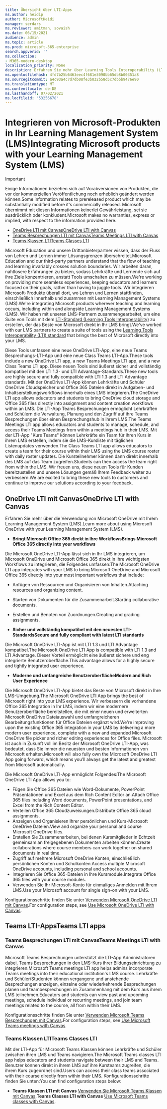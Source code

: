 ```yaml
---
title: Übersicht über LTI-Apps
ms.author: heidip
author: MicrosoftHeidi
manager: serdars
ms.reviewer: amitman, sovaish
ms.date: 06/15/2021
audience: admin
ms.topic: article
ms.prod: microsoft-365-enterprise
search.appverid: ''
ms.collection:
- M365-modern-desktop
localization_priority: None
description: Erfahren Sie mehr über Learning Tools Interoperability (LTI) Office-Apps in M365 und wie sie Lehrkräften bei der Integration Office Apps in ihr Learning Management System (LMS) helfen.
ms.openlocfilehash: 4fd7b25b6463eec4f681e3090bb65db8b00351a8
ms.sourcegitcommit: a4c93a4c7d7db08fe3b032b58d5c7dbbb9476e90
ms.translationtype: MT
ms.contentlocale: de-DE
ms.lasthandoff: 07/02/2021
ms.locfileid: "53256678"
---
```

# <a name="integrating-microsoft-products-with-your-learning-management-system-lms"></a><span data-ttu-id="e4de9-103">Integrieren von Microsoft-Produkten in Ihr Learning Management System (LMS)</span><span class="sxs-lookup"><span data-stu-id="e4de9-103">Integrating Microsoft products with your Learning Management System (LMS)</span></span>

> [!IMPORTANT]
> <span data-ttu-id="e4de9-104">Einige Informationen beziehen sich auf Vorabversionen von Produkten, die vor der kommerziellen Veröffentlichung noch erheblich geändert werden können.</span><span class="sxs-lookup"><span data-stu-id="e4de9-104">Some information relates to prereleased product which may be substantially modified before it's commercially released.</span></span> <span data-ttu-id="e4de9-105">Microsoft übernimmt mit diesen Informationen keinerlei Gewährleistung, sei sie ausdrücklich oder konkludent.</span><span class="sxs-lookup"><span data-stu-id="e4de9-105">Microsoft makes no warranties, express or implied, with respect to the information provided here.</span></span>

- [<span data-ttu-id="e4de9-106">OneDrive LTI mit Canvas</span><span class="sxs-lookup"><span data-stu-id="e4de9-106">OneDrive LTI with Canvas</span></span>](#onedrive-lti-with-canvas)
- [<span data-ttu-id="e4de9-107">Teams Besprechungen LTI mit Canvas</span><span class="sxs-lookup"><span data-stu-id="e4de9-107">Teams Meetings LTI with Canvas</span></span>](#teams-meetings-lti-with-canvas)
- [<span data-ttu-id="e4de9-108">Teams Klassen LTI</span><span class="sxs-lookup"><span data-stu-id="e4de9-108">Teams Classes LTI</span></span>](#teams-classes-lti)

<span data-ttu-id="e4de9-109">Microsoft Education und unsere Drittanbieterpartner wissen, dass der Fluss von Lehren und Lernen immer Lösungsgrenzen überschreitet.</span><span class="sxs-lookup"><span data-stu-id="e4de9-109">Microsoft Education and our third-party partners understand that the flow of teaching and learning invariably crosses solution boundaries.</span></span> <span data-ttu-id="e4de9-110">Wir arbeiten daran, nahtlosere Erfahrungen zu bieten, sodass Lehrkräfte und Lernende sich auf ihre Ziele konzentrieren, anstatt Tools umschalten zu müssen.</span><span class="sxs-lookup"><span data-stu-id="e4de9-110">We're working on providing more seamless experiences, keeping educators and learners focused on their goals, rather than having to juggle tools.</span></span> <span data-ttu-id="e4de9-111">Wir integrieren Microsoft-Produkte überall dort, wo Lehren und Lernen stattfinden, einschließlich innerhalb und zusammen mit Learning Management Systems (LMS).</span><span class="sxs-lookup"><span data-stu-id="e4de9-111">We're integrating Microsoft products wherever teaching and learning occurs, including within and alongside Learning Management Systems (LMS).</span></span> <span data-ttu-id="e4de9-112">Wir haben mit unseren LMS-Partnern zusammengearbeitet, um eine Suite von Tools mit dem [LTI-Standard (Learning Tools Interoperability)](https://www.imsglobal.org/activity/learning-tools-interoperability) zu erstellen, der das Beste von Microsoft direkt in Ihr LMS bringt.</span><span class="sxs-lookup"><span data-stu-id="e4de9-112">We've worked with our LMS partners to create a suite of tools using the [Learning Tools Interoperability (LTI) standard](https://www.imsglobal.org/activity/learning-tools-interoperability) that brings the best of Microsoft directly into your LMS.</span></span>

<span data-ttu-id="e4de9-113">Diese Tools umfassen eine neue OneDrive LTI-App, eine neue Teams Besprechungs-LTI-App und eine neue Class Teams LTI-App.</span><span class="sxs-lookup"><span data-stu-id="e4de9-113">These tools include a new OneDrive LTI app, a new Teams Meetings LTI app, and a new Class Teams LTI app.</span></span> <span data-ttu-id="e4de9-114">Diese neuen Tools sind äußerst sicher und vollständig kompatibel mit den LTI 1.3- und LTI Advantage-Standards.</span><span class="sxs-lookup"><span data-stu-id="e4de9-114">These new tools are highly secure and fully compatible with LTI 1.3 and LTI Advantage standards.</span></span> <span data-ttu-id="e4de9-115">Mit der OneDrive LTI-App können Lehrkräfte und Schüler OneDrive Cloudspeicher und Office 365 Dateien direkt in Aufgaben- und Inhaltserstellungsworkflows innerhalb eines LMS integrieren.</span><span class="sxs-lookup"><span data-stu-id="e4de9-115">The OneDrive LTI app allows educators and students to bring OneDrive cloud storage and Office 365 files directly into assignment and content creation workflows within an LMS.</span></span> <span data-ttu-id="e4de9-116">Die LTI-App Teams Besprechungen ermöglicht Lehrkräften und Schülern die Verwaltung, Planung und den Zugriff auf ihre Teams Besprechungen über einen Besprechungshub in ihrem LMS.</span><span class="sxs-lookup"><span data-stu-id="e4de9-116">The Teams Meetings LTI app allows educators and students to manage, schedule, and access their Teams Meetings from within a meetings hub in their LMS.</span></span> <span data-ttu-id="e4de9-117">Mit der LTI-App "Kurs Teams" können Lehrkräfte ein Team für ihren Kurs in ihrem LMS erstellen, indem sie die LMS-Kursliste mit täglichen Listenupdates verwenden.</span><span class="sxs-lookup"><span data-stu-id="e4de9-117">The Class Teams LTI app allows educators to create a team for their course within their LMS using the LMS course roster with daily roster updates.</span></span> <span data-ttu-id="e4de9-118">Die Kursteilnehmer können dann direkt innerhalb des LMS auf das Team zugreifen.</span><span class="sxs-lookup"><span data-stu-id="e4de9-118">Students can then access the team right from within the LMS.</span></span> <span data-ttu-id="e4de9-119">Wir freuen uns, diese neuen Tools für Kunden bereitzustellen und unsere Lösungen gemäß Ihrem Feedback weiter zu verbessern.</span><span class="sxs-lookup"><span data-stu-id="e4de9-119">We are excited to bring these new tools to customers and continue to improve our solutions according to your feedback.</span></span>

## <a name="onedrive-lti-with-canvas"></a><span data-ttu-id="e4de9-120">OneDrive LTI mit Canvas</span><span class="sxs-lookup"><span data-stu-id="e4de9-120">OneDrive LTI with Canvas</span></span>

<span data-ttu-id="e4de9-121">Erfahren Sie mehr über die Verwendung von Microsoft OneDrive mit Ihrem Learning Management System (LMS).</span><span class="sxs-lookup"><span data-stu-id="e4de9-121">Learn more about using Microsoft OneDrive with your Learning Management System (LMS).</span></span>

- <span data-ttu-id="e4de9-122">**Bringt Microsoft Office 365 direkt in Ihre Workflows**</span><span class="sxs-lookup"><span data-stu-id="e4de9-122">**Brings Microsoft Office 365 directly into your workflows**</span></span>

<span data-ttu-id="e4de9-123">Die Microsoft OneDrive LTI-App lässt sich in Ihr LMS integrieren, um Microsoft OneDrive und Microsoft Office 365 direkt in Ihre wichtigsten Workflows zu integrieren, die Folgendes umfassen:</span><span class="sxs-lookup"><span data-stu-id="e4de9-123">The Microsoft OneDrive LTI app integrates with your LMS to bring Microsoft OneDrive and Microsoft Office 365 directly into your most important workflows that include:</span></span>

- <span data-ttu-id="e4de9-124">Anfügen von Ressourcen und Organisieren von Inhalten.</span><span class="sxs-lookup"><span data-stu-id="e4de9-124">Attaching resources and organizing content.</span></span>
- <span data-ttu-id="e4de9-125">Starten von Dokumenten für die Zusammenarbeit.</span><span class="sxs-lookup"><span data-stu-id="e4de9-125">Starting collaborative documents.</span></span>
- <span data-ttu-id="e4de9-126">Erstellen und Benoten von Zuordnungen.</span><span class="sxs-lookup"><span data-stu-id="e4de9-126">Creating and grading assignments.</span></span>

- <span data-ttu-id="e4de9-127">**Sicher und vollständig kompatibel mit den neuesten LTI-Standards**</span><span class="sxs-lookup"><span data-stu-id="e4de9-127">**Secure and fully compliant with latest LTI standards**</span></span>

<span data-ttu-id="e4de9-128">Die Microsoft OneDrive LTI-App ist mit LTI 1.3 und LTI Advantage kompatibel.</span><span class="sxs-lookup"><span data-stu-id="e4de9-128">The Microsoft OneDrive LTI App is compatible with LTI 1.3 and LTI Advantage.</span></span> <span data-ttu-id="e4de9-129">Dieser Vorteil ermöglicht eine äußerst sichere und eng integrierte Benutzeroberfläche.</span><span class="sxs-lookup"><span data-stu-id="e4de9-129">This advantage allows for a highly secure and tightly integrated user experience.</span></span>

- <span data-ttu-id="e4de9-130">**Moderne und umfangreiche Benutzeroberfläche**</span><span class="sxs-lookup"><span data-stu-id="e4de9-130">**Modern and Rich User Experience**</span></span>

<span data-ttu-id="e4de9-131">Die Microsoft OneDrive LTI-App bietet das Beste von Microsoft direkt in Ihre LMS-Umgebung.</span><span class="sxs-lookup"><span data-stu-id="e4de9-131">The Microsoft OneDrive LTI App brings the best of Microsoft right into your LMS experience.</span></span> <span data-ttu-id="e4de9-132">Wir verbessern die vorhandene Office 365 Integration in Ihr LMS, indem wir eine modernere Benutzeroberfläche bereitstellen, die mit einer neuen und erweiterten Microsoft OneDrive Dateiauswahl und umfangreicheren Bearbeitungsfunktionen für Office Dateien ergänzt wird.</span><span class="sxs-lookup"><span data-stu-id="e4de9-132">We're improving upon the existing Office 365 integration in your LMS by delivering a more modern user experience, complete with a new and expanded Microsoft OneDrive file picker and richer editing experiences for Office files.</span></span> <span data-ttu-id="e4de9-133">Microsoft ist auch in Zukunft voll im Besitz der Microsoft OneDrive LTI-App, was bedeutet, dass Sie immer die neuesten und besten Informationen von Microsoft erhalten.</span><span class="sxs-lookup"><span data-stu-id="e4de9-133">Microsoft will also fully own the Microsoft OneDrive LTI App going forward, which means you’ll always get the latest and greatest from Microsoft automatically.</span></span>

<span data-ttu-id="e4de9-134">Die Microsoft OneDrive LTI-App ermöglicht Folgendes:</span><span class="sxs-lookup"><span data-stu-id="e4de9-134">The Microsoft OneDrive LTI App allows you to:</span></span>

- <span data-ttu-id="e4de9-135">Fügen Sie Office 365 Dateien wie Word-Dokumente, PowerPoint Präsentationen und Excel aus dem Rich Content Editor an.</span><span class="sxs-lookup"><span data-stu-id="e4de9-135">Attach Office 365 files including Word documents, PowerPoint presentations, and Excel from the Rich Content Editor.</span></span>
- <span data-ttu-id="e4de9-136">Verteilen Office 365 Cloudzuweisungen.</span><span class="sxs-lookup"><span data-stu-id="e4de9-136">Distribute Office 365 cloud assignments.</span></span>
- <span data-ttu-id="e4de9-137">Anzeigen und Organisieren Ihrer persönlichen und Kurs-Microsoft OneDrive Dateien.</span><span class="sxs-lookup"><span data-stu-id="e4de9-137">View and organize your personal and course Microsoft OneDrive files.</span></span>
- <span data-ttu-id="e4de9-138">Erstellen Sie Zusammenarbeiten, bei denen Kursmitglieder in Echtzeit gemeinsam an freigegebenen Dokumenten arbeiten können.</span><span class="sxs-lookup"><span data-stu-id="e4de9-138">Create collaborations where course members can work together on shared documents in real time.</span></span>
- <span data-ttu-id="e4de9-139">Zugriff auf mehrere Microsoft OneDrive Konten, einschließlich persönlichen Konten und Schulkonten.</span><span class="sxs-lookup"><span data-stu-id="e4de9-139">Access multiple Microsoft OneDrive accounts, including personal and school accounts.</span></span>
- <span data-ttu-id="e4de9-140">Integrieren Sie Office 365-Dateien in Ihre Kursmodule.</span><span class="sxs-lookup"><span data-stu-id="e4de9-140">Integrate Office 365 files with your course modules.</span></span>
- <span data-ttu-id="e4de9-141">Verwenden Sie Ihr Microsoft-Konto für einmaliges Anmelden mit Ihrem LMS.</span><span class="sxs-lookup"><span data-stu-id="e4de9-141">Use your Microsoft account for single sign-on with your LMS.</span></span>

<span data-ttu-id="e4de9-142">Konfigurationsschritte finden Sie unter [Verwenden Microsoft OneDrive LTI mit Canvas](use-onedrive-with-lms.md).</span><span class="sxs-lookup"><span data-stu-id="e4de9-142">For configuration steps, see [Use Microsoft OneDrive LTI with Canvas](use-onedrive-with-lms.md).</span></span>

## <a name="teams-lti-apps"></a><span data-ttu-id="e4de9-143">Teams LTI-Apps</span><span class="sxs-lookup"><span data-stu-id="e4de9-143">Teams LTI apps</span></span>

### <a name="teams-meetings-lti-with-canvas"></a><span data-ttu-id="e4de9-144">Teams Besprechungen LTI mit Canvas</span><span class="sxs-lookup"><span data-stu-id="e4de9-144">Teams Meetings LTI with Canvas</span></span>

<span data-ttu-id="e4de9-145">Microsoft Teams Besprechungen unterstützt die LTI-App Administratoren dabei, Teams Besprechungen in den LMS-Kurs ihrer Bildungseinrichtung zu integrieren.</span><span class="sxs-lookup"><span data-stu-id="e4de9-145">Microsoft Teams meetings LTI app helps admins incorporate Teams meetings into their educational institution's LMS course.</span></span> <span data-ttu-id="e4de9-146">Lehrkräfte und Schüler/Studenten können vergangene und anstehende Besprechungen anzeigen, einzelne oder wiederkehrende Besprechungen planen und teambesprechungen im Zusammenhang mit dem Kurs aus ihrem LMS teilnehmen.</span><span class="sxs-lookup"><span data-stu-id="e4de9-146">Educators and students can view past and upcoming meetings, schedule individual or recurring meetings, and join team meetings related to the course, all from within their LMS.</span></span>

<span data-ttu-id="e4de9-147">Konfigurationsschritte finden Sie unter [Verwenden Microsoft Teams Besprechungen mit Canvas](teams-meetings-with-canvas.md).</span><span class="sxs-lookup"><span data-stu-id="e4de9-147">For configuration steps, see [Use Microsoft Teams meetings with Canvas](teams-meetings-with-canvas.md).</span></span>

### <a name="teams-classes-lti"></a><span data-ttu-id="e4de9-148">Teams Klassen LTI</span><span class="sxs-lookup"><span data-stu-id="e4de9-148">Teams Classes LTI</span></span>

<span data-ttu-id="e4de9-149">Mit der LTI-App für Microsoft Teams Klassen können Lehrkräfte und Schüler zwischen ihren LMS und Teams navigieren.</span><span class="sxs-lookup"><span data-stu-id="e4de9-149">The Microsoft Teams classes LTI app helps educators and students navigate between their LMS and Teams.</span></span> <span data-ttu-id="e4de9-150">Benutzer können direkt in ihrem LMS auf ihre Kursteams zugreifen, die ihrem Kurs zugeordnet sind.</span><span class="sxs-lookup"><span data-stu-id="e4de9-150">Users can access their class teams associated with their course directly from within their LMS.</span></span> <span data-ttu-id="e4de9-151">Konfigurationsschritte finden Sie unten:</span><span class="sxs-lookup"><span data-stu-id="e4de9-151">You can find configuration steps below:</span></span>

- <span data-ttu-id="e4de9-152">**Teams Klassen LTI mit Canvas** [Verwenden Sie Microsoft Teams Klassen mit Canvas](teams-classes-with-canvas.md).</span><span class="sxs-lookup"><span data-stu-id="e4de9-152">**Teams Classes LTI with Canvas** [Use Microsoft Teams classes with Canvas](teams-classes-with-canvas.md).</span></span>
